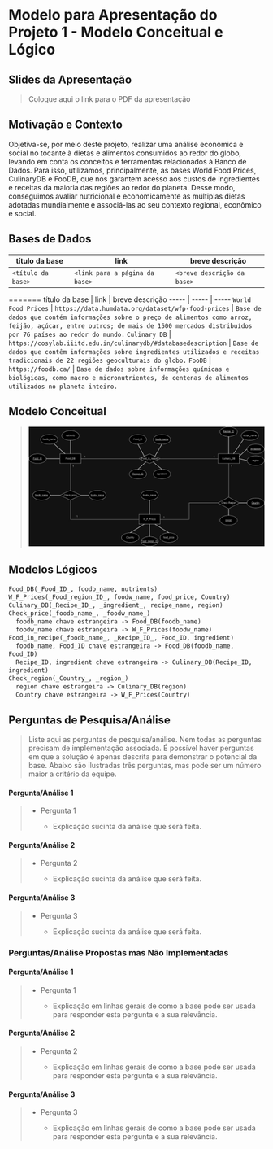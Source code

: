 # Modelo para Apresentação do Projeto 1 - Modelo Conceitual e Lógico

## Slides da Apresentação

> Coloque aqui o link para o PDF da apresentação

## Motivação e Contexto
Objetiva-se, por meio deste projeto, realizar uma análise econômica e social no tocante à dietas e alimentos consumidos ao redor do globo, levando em conta os conceitos e ferramentas relacionados à Banco de Dados.
Para isso, utilizamos, principalmente, as bases World Food Prices, CulinaryDB e FooDB, que nos garantem acesso aos custos de ingredientes e receitas da maioria das regiões ao redor do planeta. Desse modo, conseguimos avaliar nutricional e economicamente as múltiplas dietas adotadas mundialmente e associá-las ao seu contexto regional, econômico e social.

## Bases de Dados
| título da base     | link                           | breve descrição             |
| ------------------ | ------------------------------ | --------------------------- |
| `<título da base>` | `<link para a página da base>` | `<breve descrição da base>` |
=======
título da base | link | breve descrição
----- | ----- | -----
`World Food Prices` | `https://data.humdata.org/dataset/wfp-food-prices` | `Base de dados que contém informações sobre o preço de alimentos como arroz, feijão, açúcar, entre outros; de mais de 1500 mercados distribuídos por 76 países ao redor do mundo.`
`Culinary DB` | `https://cosylab.iiitd.edu.in/culinarydb/#databasedescription` | `Base de dados que contêm informações sobre ingredientes utilizados e receitas tradicionais de 22 regiões geoculturais do globo.`
`FooDB` | `https://foodb.ca/` | `Base de dados sobre informações químicas e biológicas, como macro e micronutrientes, de centenas de alimentos utilizados no planeta inteiro.`

## Modelo Conceitual

> <img src="./images/imagem_er_projeto1.jpeg" width="800px" height="auto">

## Modelos Lógicos

```
Food_DB(_Food_ID_, foodb_name, nutrients)
W_F_Prices(_Food_region_ID_, foodw_name, food_price, Country)
Culinary_DB(_Recipe_ID_, _ingredient_, recipe_name, region)
Check_price(_foodb_name_, _foodw_name_)
  foodb_name chave estrangeira -> Food_DB(foodb_name)
  foodw_name chave estrangeira -> W_F_Prices(foodw_name)
Food_in_recipe(_foodb_name_, _Recipe_ID_, Food_ID, ingredient)
  foodb_name, Food_ID chave estrangeira -> Food_DB(foodb_name, Food_ID)
  Recipe_ID, ingredient chave estrangeira -> Culinary_DB(Recipe_ID, ingredient)
Check_region(_Country_, _region_)
  region chave estrangeira -> Culinary_DB(region)
  Country chave estrangeira -> W_F_Prices(Country)
```

## Perguntas de Pesquisa/Análise

> Liste aqui as perguntas de pesquisa/análise. Nem todas as perguntas precisam de implementação associada. É possível haver perguntas em que a solução é apenas descrita para demonstrar o potencial da base. Abaixo são ilustradas três perguntas, mas pode ser um número maior a critério da equipe.

#### Pergunta/Análise 1

> - Pergunta 1
>
>   - Explicação sucinta da análise que será feita.

#### Pergunta/Análise 2

> - Pergunta 2
>
>   - Explicação sucinta da análise que será feita.

#### Pergunta/Análise 3

> - Pergunta 3
>
>   - Explicação sucinta da análise que será feita.

### Perguntas/Análise Propostas mas Não Implementadas

#### Pergunta/Análise 1

> - Pergunta 1
>
>   - Explicação em linhas gerais de como a base pode ser usada para responder esta pergunta e a sua relevância.

#### Pergunta/Análise 2

> - Pergunta 2
>
>   - Explicação em linhas gerais de como a base pode ser usada para responder esta pergunta e a sua relevância.

#### Pergunta/Análise 3

> - Pergunta 3
>
>   - Explicação em linhas gerais de como a base pode ser usada para responder esta pergunta e a sua relevância.
